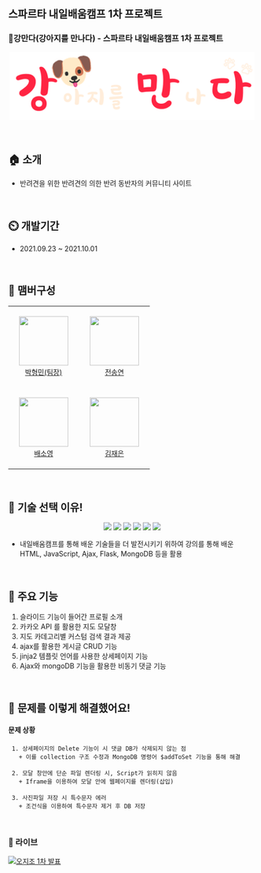 ## 스파르타 내일배움캠프 1차 프로젝트
### 🐶강만다(강아지를 만나다) - 스파르타 내일배움캠프 1차 프로젝트

<p align='center'>
  <img src="./static/logo2.png" width="500ㅔㅌ" />
</p>

<br/>


## 🏠 소개

+ 반려견을 위한 반려견의 의한 반려 동반자의 커뮤니티 사이트

<br/>


## ⏲️ 개발기간

+ 2021.09.23 ~ 2021.10.01
<br/>


## 🧙 맴버구성

<table>
    <tr>
        <td align="center" width="130px" height="160px">
            <a href="https://github.com/thalals"><img height="100px" width="100px" src="https://avatars.githubusercontent.com/u/42319300?s=460&u=feb753590ea1a1d094b08573bb11f15e801e63cc&v=4" /></a>
          <br />
            <a href="https://github.com/thalals">박형민(팀장)</a>
      </td>
      <td align="center" width="130px" height="160px">
                  <a href="https://github.com/sendkite1"><img height="100px" width="100px" src="https://user-images.githubusercontent.com/42319300/135604950-2cf4e5fd-8cf4-4941-8a00-77e0cd982751.jpg" /></a>
                <br />
                  <a href="https://github.com/sendkite1">전송연</a>
            </td>
  </tr>
  <tr>
        <td align="center" width="130px" height="160px">
            <a href="https://github.com/carina9231"><img height="100px" width="100px" src="https://user-images.githubusercontent.com/42319300/135605305-2b71e4a7-c01d-4349-a1d8-dc8132584d99.jpg" /></a>
          <br />
            <a href="https://github.com/carina9231">배소영</a>
      </td>
      <td align="center" width="130px" height="160px">
                  <a href="https://github.com/jenny0325"><img height="100px" width="100px" src="https://avatars.githubusercontent.com/u/89081374?v=4" /></a>
                <br />
                  <a href="https://github.com/jenny0325">김재은</a>
            </td>
  </tr>

</table>

<br/>


## 📌 기술 선택 이유!

<p align='center'>
<img src="https://img.shields.io/badge/HTML5-E34F26?style=flat-square&logo=HTML5&logoColor=white"/></a> 
<img src="https://img.shields.io/badge/CSS3-1572B6?style=flat-square&logo=CSS3&logoColor=white"/></a> 
<img src="https://img.shields.io/badge/JavaScript-F7DF1E?style=flat-square&logo=JavaScript&logoColor=white"/></a> 
<img src="https://img.shields.io/badge/flask-232F3E?style=flat-square&logo=flask&logoColor=white"/></a> 
<img src="https://img.shields.io/badge/MongoDB-47A248?style=flat-square&logo=MongoDB&logoColor=white"/></a>
<img src="https://img.shields.io/badge/Amazon AWS-BD8B13?style=flat-square&logo=Amazon%20AWS&logoColor=white"/></a> 
</p>

+ 내일배움캠프를 통해 배운 기술들을 더 발전시키기 위하여 강의를 통해 배운 HTML, JavaScript, Ajax, Flask, MongoDB 등을 활용

<br/>



## 📌 주요 기능

1. 슬라이드 기능이 들어간 프로필 소개
2. 카카오 API 를 활용한 지도 모달창
3. 지도 카데고리별 커스텀 검색 결과 제공
4. ajax를 활용한 게시글 CRUD 기능
5. jinja2 템플릿 언어를 사용한 상세페이지 기능
6. Ajax와 mongoDB 기능을 활용한 비동기 댓글 기능

<br/>

## 📌 문제를 이렇게 해결했어요!
#### 문제 상황 
```
 1. 상세페이지의 Delete 기능이 시 댓글 DB가 삭제되지 않는 점
   + 이를 collection 구조 수정과 MongoDB 명령어 $addToSet 기능을 통해 해결

 2. 모달 창안에 단순 파일 렌더링 시, Script가 읽히지 않음
   + Iframe을 이용하여 모달 안에 웹페이지를 렌더링(삽입)

 3. 사진파일 저장 시 특수문자 에러
   + 조건식을 이용하여 특수문자 제거 후 DB 저장

```
<br/>

### 🔗 라이브
[![오지조 1차 발표](http://img.youtube.com/vi/4BzMYLfXwS0/0.jpg)](https://www.youtube.com/watch?v=4BzMYLfXwS0) 
